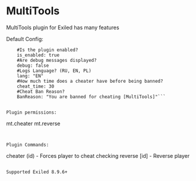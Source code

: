 # MultiTools
MultiTools plugin for Exiled has many features


Default Config:
```multi_tools:
	#Is the plugin enabled?
 	is_enabled: true
  	#Are debug messages displayed?
   	debug: false
	#Logs Language? (RU, EN, PL)
 	lang: "EN"
  	#How much time does a cheater have before being banned?
   	cheat_time: 30
	#Cheat Ban Reason?
 	BanReason: "You are banned for cheating [MultiTools]"```


Plugin permissions:
```
mt.cheater
mt.reverse
```


Plugin Commands:
```
cheater (id) - Forces player to cheat checking
reverse [id] - Reverse player
```

Supported Exiled 8.9.6+
